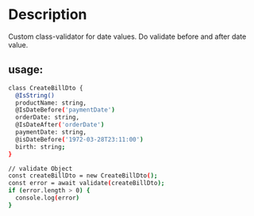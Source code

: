# Description

Custom class-validator for date values. Do validate before and after date value.

## usage:

```bash
class CreateBillDto {
  @IsString()
  productName: string,
  @IsDateBefore('paymentDate')
  orderDate: string,
  @IsDateAfter('orderDate')
  paymentDate: string,
  @isDateBefore('1972-03-28T23:11:00')
  birth: string;
}

// validate Object
const createBillDto = new CreateBillDto();
const error = await validate(createBillDto);
if (error.length > 0) {
  console.log(error)
}

```

